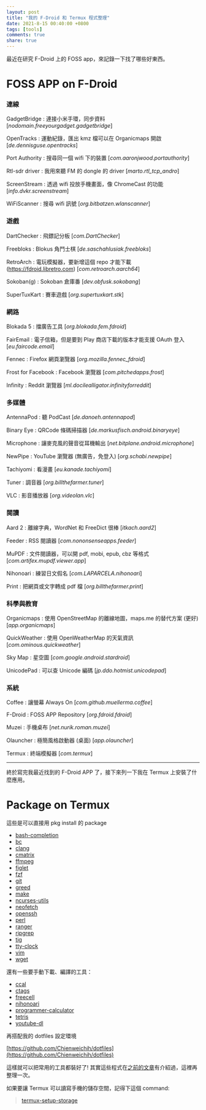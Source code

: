 ```yaml
---
layout: post
title: "我的 F-Droid 和 Termux 程式整理"
date: 2021-8-15 00:40:00 +0800
tags: [tools]
comments: true
share: true
---
```


最近在研究 F-Droid 上的 FOSS app，來記錄一下找了哪些好東西。

# FOSS APP on F-Droid

### 連線
GadgetBridge
: 連接小米手環，同步資料 [*nodomain.freeyourgadget.gadgetbridge*]

OpenTracks
: 運動紀錄，匯出 kmz 檔可以在 Organicmaps 開啟 [*de.dennisguse.opentracks*]

Port Authority
: 搜尋同一個 wifi 下的裝置 [*com.aaronjwood.portauthority*]

Rtl-sdr driver
: 我用來聽 FM 的 dongle 的 driver [*marto.rtl_tcp_andro*]

ScreenStream
: 透過 wifi 投放手機畫面，像 ChromeCast 的功能 [*info.dvkr.screenstream*]

WiFiScanner
: 搜尋 wifi 訊號 [*org.bitbatzen.wlanscanner*]

### 遊戲
DartChecker
: 飛鏢記分板 [*com.DartChecker*]

Freebloks
: Blokus 角鬥士棋 [*de.saschahlusiak.freebloks*]

RetroArch
: 電玩模擬器，要新增這個 repo 才能下載 (https://fdroid.libretro.com) [*com.retroarch.aarch64*]

Sokoban(g)
: Sokoban 倉庫番 [*dev.obfusk.sokobang*]

SuperTuxKart
: 賽車遊戲 [*org.supertuxkart.stk*]

### 網路
Blokada 5
: 擋廣告工具 [*org.blokada.fem.fdroid*]

FairEmail
: 電子信箱，但是要到 Play 商店下載的版本才能支援 OAuth 登入 [*eu.faircode.email*]

Fennec
: Firefox 網頁瀏覽器 [*org.mozilla.fennec_fdroid*]

Frost for Facebook
: Facebook 瀏覽器 [*com.pitchedapps.frost*]

Infinity
: Reddit 瀏覽器 [*ml.docilealligator.infinityforreddit*]

### 多媒體
AntennaPod
: 聽 PodCast [*de.danoeh.antennapod*]

Binary Eye
: QRCode 條碼掃描器 [*de.markusfisch.android.binaryeye*]

Microphone
: 讓麥克風的聲音從耳機輸出 [*net.bitplane.android.microphone*]

NewPipe
: YouTube 瀏覽器 (無廣告，免登入) [*org.schabi.newpipe*]

Tachiyomi
: 看漫畫 [*eu.kanade.tachiyomi*]

Tuner
: 調音器 [*org.billthefarmer.tuner*]

VLC
: 影音播放器 [*org.videolan.vlc*]

### 閱讀
Aard 2
: 離線字典，WordNet 和 FreeDict 很棒 [*itkach.aard2*]

Feeder
: RSS 閱讀器 [*com.nononsenseapps.feeder*]

MuPDF
: 文件閱讀器，可以開 pdf, mobi, epub, cbz 等格式 [*com.artifex.mupdf.viewer.app*]

Nihonoari
: 練習日文假名 [*com.LAPARCELA.nihonoari*]

Print
: 把網頁或文字轉成 pdf 檔 [*org.billthefarmer.print*]

### 科學與教育
Organicmaps
: 使用 OpenStreetMap 的離線地圖，maps.me 的替代方案 (更好) [*app.organicmaps*]

QuickWeather
: 使用 OpenWeatherMap 的天氣資訊 [*com.ominous.quickweather*]

Sky Map
: 星空圖 [*com.google.android.stardroid*]

UnicodePad
: 可以查 Unicode 編碼 [*jp.ddo.hotmist.unicodepad*]

### 系統
Coffee
: 讓螢幕 Always On [*com.github.muellerma.coffee*]

F-Droid
: FOSS APP Repository [*org.fdroid.fdroid*]

Muzei
: 手機桌布 [*net.nurik.roman.muzei*]

Olauncher
: 極簡風格啟動器 (桌面) [*app.olauncher*]

Termux
: 終端模擬器 [*com.termux*]

---

終於寫完我最近找到的 F-Droid APP 了，接下來列一下我在 Termux 上安裝了什麼應用。

# Package on Termux

這些是可以直接用 pkg install 的 package

* [bash-completion](https://github.com/scop/bash-completion)
* [bc](https://www.gnu.org/software/bc/)
* [clang](https://clang.llvm.org/)
* [cmatrix](https://github.com/abishekvashok/cmatrix)
* [ffmpeg](https://www.ffmpeg.org/)
* [figlet](http://www.figlet.org/)
* [fzf](https://github.com/junegunn/fzf)
* [git](https://git-scm.com/)
* [greed](https://gitlab.com/esr/greed)
* [make](https://www.gnu.org/software/make/)
* [ncurses-utils](https://invisible-island.net/ncurses/)
* [neofetch](https://github.com/dylanaraps/neofetch)
* [openssh](https://www.openssh.com/)
* [perl](https://www.perl.org/)
* [ranger](https://github.com/ranger/ranger)
* [ripgrep](https://github.com/BurntSushi/ripgrep)
* [tig](https://github.com/jonas/tig)
* [tty-clock](https://github.com/xorg62/tty-clock)
* [vim](https://www.vim.org/)
* [wget](https://www.gnu.org/software/wget/)

還有一些要手動下載、編譯的工具：

* [ccal](https://github.com/liangqi/ccal)
* [ctags](http://ctags.sourceforge.net/)
* [freecell](https://www.linusakesson.net/software/freecell.php)
* [nihonoari](https://github.com/aeri/Nihonoari)
* [programmer-calculator](https://github.com/alt-romes/programmer-calculator)
* [tetris](https://github.com/jserv/tetris)
* [youtube-dl](https://github.com/ytdl-org/youtube-dl)

再搭配我的 dotfiles 設定環境

[https://github.com/Chienweichih/dotfiles](https://github.com/Chienweichih/dotfiles)

這樣就可以把常用的工具都裝好了! 其實這些程式在[之前的文章](https://chienweichih.github.io/tinker-board-s-software/)有介紹過，這裡再整理一次。

如果要讓 Termux 可以讀寫手機的儲存空間，記得下這個 command:

> [termux-setup-storage](https://wiki.termux.com/wiki/Termux-setup-storage)

